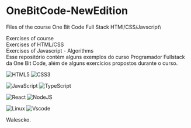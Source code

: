 # OneBitCode-NewEdition
Files of the course One Bit Code Full Stack HTMl/CSS/Javscript\

Exercises of course\
Exercises of HTML/CSS\
Exercises of Javascript - Algorithms\
Esse repositório contém alguns exemplos do curso Programador Fullstack da One Bit Code, além de alguns exercícios propostos durante o curso.

![HTML5](https://img.shields.io/badge/HTML5-E34F26?style=for-the-badge&logo=html5&logoColor=white)
![CSS3](https://img.shields.io/badge/CSS3-1572B6?style=for-the-badge&logo=css3&logoColor=white)

![JavaScript](https://img.shields.io/badge/JavaScript-F7DF1E?style=for-the-badge&logo=javascript&logoColor=black)
![TypeScript](https://img.shields.io/badge/TypeScript-007ACC?style=for-the-badge&logo=typescript&logoColor=white)

![React](https://img.shields.io/badge/React-20232A?style=for-the-badge&logo=react&logoColor=61DAFB)
![NodeJS](https://img.shields.io/badge/node.js-6DA55F?style=for-the-badge&logo=node.js&logoColor=white)

![Linux](https://img.shields.io/badge/Linux-000?style=for-the-badge&logo=linux&logoColor=FCC624)
![Vscode](https://img.shields.io/badge/Vscode-007ACC?style=for-the-badge&logo=visual-studio-code&logoColor=white)


Walescko.
